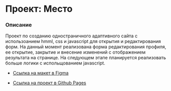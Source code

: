 # Проект: Место

### Описание

Проект по созданию одностраничного адаптивного сайта с использоанием hmml, css и javascript для открытия и редактирования форм. На данный момент реализована форма редактирования профиля, ее открытие, закрытие и внесение изменений с отображением результата на странице.
На следующем этапе планируется реализовать больше логики с испольщованием javascript.

* [Ссылка на макет в Figma](https://www.figma.com/file/2cn9N9jSkmxD84oJik7xL7/JavaScript.-Sprint-4?node-id=0%3A1)

* [Ссылка на проект в Github Pages](https://iartseva.github.io/mesto/)
